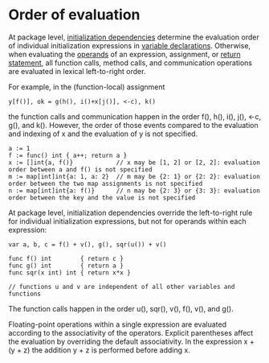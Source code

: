 # Order of evaluation

At package level, [initialization dependencies](/Program%20initialization%20and%20execution/package_initialization.html) determine the evaluation order of individual initialization expressions in [variable declarations](/Declarations%20and%20scope/variable_declarations.html). Otherwise, when evaluating the [operands](/Expressions/operands.html) of an expression, assignment, or [return statement](/Statements/return_statements.html), all function calls, method calls, and communication operations are evaluated in lexical left-to-right order.

For example, in the (function-local) assignment

    y[f()], ok = g(h(), i()+x[j()], <-c), k()
    

the function calls and communication happen in the order f(), h(), i(), j(), <-c, g(), and k(). However, the order of those events compared to the evaluation and indexing of x and the evaluation of y is not specified.

    a := 1
    f := func() int { a++; return a }
    x := []int{a, f()}            // x may be [1, 2] or [2, 2]: evaluation order between a and f() is not specified
    m := map[int]int{a: 1, a: 2}  // m may be {2: 1} or {2: 2}: evaluation order between the two map assignments is not specified
    n := map[int]int{a: f()}      // n may be {2: 3} or {3: 3}: evaluation order between the key and the value is not specified
    

At package level, initialization dependencies override the left-to-right rule for individual initialization expressions, but not for operands within each expression:

    var a, b, c = f() + v(), g(), sqr(u()) + v()
    
    func f() int        { return c }
    func g() int        { return a }
    func sqr(x int) int { return x*x }
    
    // functions u and v are independent of all other variables and functions
    

The function calls happen in the order u(), sqr(), v(), f(), v(), and g().

Floating-point operations within a single expression are evaluated according to the associativity of the operators. Explicit parentheses affect the evaluation by overriding the default associativity. In the expression x + (y + z) the addition y + z is performed before adding x.